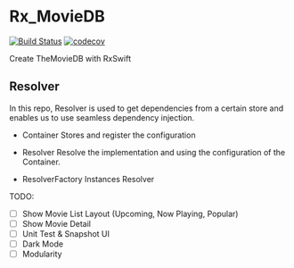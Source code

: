 # Rx_MovieDB
[![Build Status](https://app.bitrise.io/app/062c202c43a0e102/status.svg?token=8ljnE41Y_jZX5RG-J5QCug&branch=develop)](https://app.bitrise.io/app/062c202c43a0e102)
[![codecov](https://codecov.io/gh/wliamgho/Rx_MovieDB/branch/develop/graph/badge.svg?token=bBBnmEsPQE)](https://codecov.io/gh/wliamgho/Rx_MovieDB)

Create TheMovieDB with RxSwift

## Resolver
In this repo, Resolver is used to get dependencies from a certain store and enables us to use seamless dependency injection. 

 - Container
 Stores and register the configuration

 - Resolver
 Resolve the implementation and using the configuration of the Container.

 - ResolverFactory
 Instances Resolver


TODO:
 - [ ] Show Movie List Layout (Upcoming, Now Playing, Popular)
 - [ ] Show Movie Detail
 - [ ] Unit Test & Snapshot UI
 - [ ] Dark Mode
 - [ ] Modularity